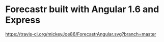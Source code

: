 # Forecastr built with Angular 1.6 and Express 

https://travis-ci.org/mickeyJoe86/ForecastrAngular.svg?branch=master